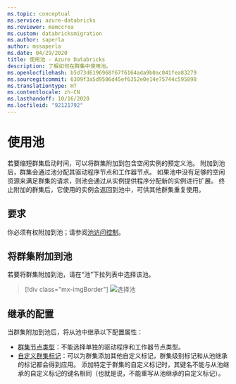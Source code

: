 ```yaml
---
ms.topic: conceptual
ms.service: azure-databricks
ms.reviewer: mamccrea
ms.custom: databricksmigration
ms.author: saperla
author: mssaperla
ms.date: 04/29/2020
title: 使用池 - Azure Databricks
description: 了解如何在群集中使用池。
ms.openlocfilehash: b5d73d6196968f67f6164ada9b0ac041fea83279
ms.sourcegitcommit: 6309f3a5d9506d45ef6352e0e14e75744c595898
ms.translationtype: HT
ms.contentlocale: zh-CN
ms.lasthandoff: 10/16/2020
ms.locfileid: "92121792"
---
```

# <a name="use-a-pool"></a><a id="cluster-instance-pool"> </a><a id="use-a-pool"> </a>使用池

若要缩短群集启动时间，可以将群集附加到包含空闲实例的预定义池。 附加到池后，群集会通过池分配其驱动程序节点和工作器节点。 如果池中没有足够的空闲资源来满足群集的请求，则池会通过从实例提供程序分配新的实例进行扩展。 终止附加的群集后，它使用的实例会返回到池中，可供其他群集重复使用。

## <a name="requirements"></a>要求

你必须有权附加到池；请参阅[池访问控制](../../security/access-control/pool-acl.md)。

## <a name="attach-a-cluster-to-a-pool"></a>将群集附加到池

若要将群集附加到池，请在“池”下拉列表中选择该池。

> [!div class="mx-imgBorder"]
> ![选择池](../../_static/images/clusters/instance-pool.png)

## <a name="inherited-configuration"></a>继承的配置

当群集附加到池后，将从池中继承以下配置属性：

* [群集节点类型](../configure.md#node-types)：不能选择单独的驱动程序和工作器节点类型。
* [自定义群集标记](../configure.md#cluster-tags)：可以为群集添加其他自定义标记，群集级别标记和从池继承的标记都会得到应用。 添加特定于群集的自定义标记时，其键名不能与从池继承的自定义标记的键名相同（也就是说，不能重写从池继承的自定义标记）。